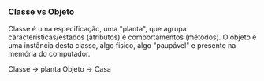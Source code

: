### Classe vs Objeto

Classe é uma especificação, uma "planta", que agrupa características/estados (atributos) e comportamentos (métodos).
O objeto é uma instância desta classe, algo fisico, algo "paupável" e presente na memória do computador.

Classe -> planta
Objeto -> Casa

